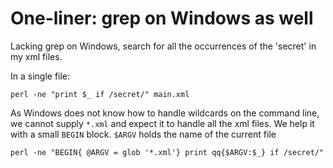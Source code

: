 # One-liner: grep on Windows as well

Lacking grep on Windows, search for all the occurrences of the 'secret' in my xml files.

In a single file:


```
perl -ne "print $_ if /secret/" main.xml
```

As Windows does not know how to handle wildcards on the command line,
we cannot supply `*.xml` and expect it to handle all the xml files.
We help it with a small `BEGIN` block. `$ARGV` holds the name of the current file

```
perl -ne "BEGIN{ @ARGV = glob '*.xml'} print qq{$ARGV:$_} if /secret/"
```


